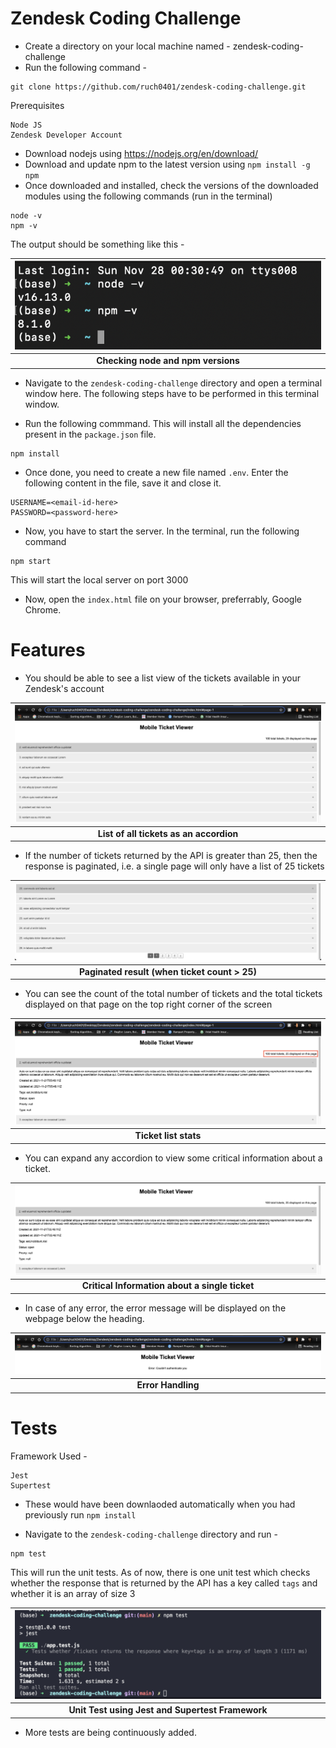# Zendesk Coding Challenge

- Create a directory on your local machine named - zendesk-coding-challenge
- Run the following command - 

```
git clone https://github.com/ruch0401/zendesk-coding-challenge.git
```

Prerequisites
```
Node JS
Zendesk Developer Account
```

- Download nodejs using https://nodejs.org/en/download/
- Download and update npm to the latest version using ```npm install -g npm```
- Once downloaded and installed, check the versions of the downloaded modules using the following commands (run in the terminal)
```
node -v
npm -v
```
The output should be something like this -   

| ![node-npm-version](resources/node-npm-version.png "Checking node and npm version") |
|:--:|
| <b>Checking node and npm versions</b>|

- Navigate to the ```zendesk-coding-challenge``` directory and open a terminal window here. The following steps have to be performed in this terminal window.

- Run the following commmand. This will install all the dependencies present in the ```package.json``` file.

```
npm install
```

- Once done, you need to create a new file named ```.env```. Enter the following content in the file, save it and close it.
```
USERNAME=<email-id-here>
PASSWORD=<password-here>
```

- Now, you have to start the server. In the terminal, run the following command
```
npm start
```
This will start the local server on port 3000

- Now, open the ```index.html``` file on your browser, preferrably, Google Chrome.

# Features

- You should be able to see a list view of the tickets available in your Zendesk's account

| ![all-ticket-list](resources/all-ticket-list.png "List of all tickets as an accordion") |
|:--:|
| <b>List of all tickets as an accordion</b>|

- If the number of tickets returned by the API is greater than 25, then the response is paginated, i.e. a single page will only have a list of 25 tickets

| ![pagination](resources/pagination.png "pagination") |
|:--:|
| <b>Paginated result (when ticket count > 25)</b>|

- You can see the count of the total number of tickets and the total tickets displayed on that page on the top right corner of the screen

| ![count-display](resources/count-display.png "count-display") |
|:--:|
| <b>Ticket list stats</b>|

- You can expand any accordion to view some critical information about a ticket.

| ![single-ticket-original](resources/single-ticket-original.png "single-ticket-original") |
|:--:|
| <b>Critical Information about a single ticket</b>|

- In case of any error, the error message will be displayed on the webpage below the heading.

| ![error-handling](resources/error-handling.png "error-handling") |
|:--:|
| <b>Error Handling</b>|

# Tests

Framework Used - 
```
Jest
Supertest
```

- These would have been downlaoded automatically when you had previously run ```npm install```

- Navigate to the ```zendesk-coding-challenge``` directory and run - 
```
npm test
```
This will run the unit tests. As of now, there is one unit test which checks whether the response that is returned by the API has a key called ```tags``` and whether it is an array of size 3

| ![unit-test](resources/unit-test.png "unit-test") |
|:--:|
| <b>Unit Test using Jest and Supertest Framework</b>|

- More tests are being continuously added.